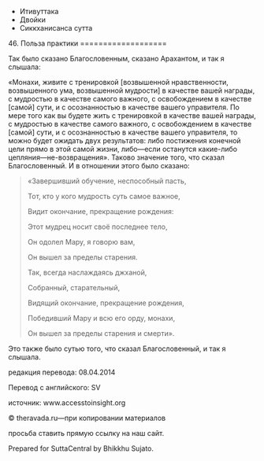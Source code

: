









* Итивуттака
* Двойки
* Сиккханисанса сутта


46\. Польза практики
\=\=\=\=\=\=\=\=\=\=\=\=\=\=\=\=\=\=\=



Так было сказано Благословенным, сказано Арахантом, и так я слышала:


«Монахи, живите с тренировкой \[возвышенной нравственности, возвышенного ума, возвышенной мудрости\] в качестве вашей награды, с мудростью в качестве самого важного, с освобождением в качестве \[самой\] сути, и с осознанностью в качестве вашего управителя\. По мере того как вы будете жить с тренировкой в качестве вашей награды, с мудростью в качестве самого важного, с освобождением в качестве \[самой\] сути, и с осознанностью в качестве вашего управителя, то можно будет ожидать двух результатов: либо постижения конечной цели прямо в этой самой жизни, либо—если останутся какие\-либо цепляния—не\-возвращения»\. Таково значение того, что сказал Благословенный\. И в отношении этого было сказано:



> «Завершивший обучение, неспособный пасть,  
> 
> Тот, кто у кого мудрость суть самое важное,  
> 
> Видит окончание, прекращение рождения:  
> 
> Этот мудрец носит своё последнее тело,  
> 
> Он одолел Мару, я говорю вам,  
> 
> Он вышел за пределы старения\.
> 
> 
> Так, всегда наслаждаясь джханой,  
> 
> Собранный, старательный,  
> 
> Видящий окончание, прекращение рождения,  
> 
> Победивший Мару и всю его орду, монахи,  
> 
> Он вышел за пределы старения и смерти»\.


Это также было сутью того, что сказал Благословенный, и так я слышала\.



редакция перевода: 08\.04\.2014


Перевод с английского: SV


источник: www\.accesstoinsight\.org


© theravada\.ru—при копировании материалов


просьба ставить прямую ссылку на наш сайт\.


Prepared for SuttaCentral by Bhikkhu Sujato\.






